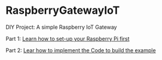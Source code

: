 # RaspberryGatewayIoT
DIY Project: A simple Raspberry IoT Gateway

Part 1:
[Learn how to set-up your Raspberry Pi first](/How-To/PrepareRaspberryPi.md)

Part 2:
[Lear how to implement the Code to build the example](/How-To/ConnectionAndProgramming.md)
